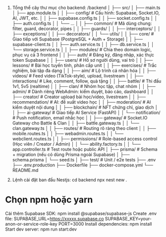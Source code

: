 
1. Tổng thể cây thư mục cho backend:
/backend
│
├── src/
│   ├── main.ts
│   ├── app.module.ts
│
│   ├── config/                # Cấu hình: Supabase, Socket.IO, AI, JWT, etc.
│   │   ├── supabase.config.ts
│   │   ├── socket.config.ts
│   │   ├── auth.config.ts
│   │   └── ...
│
│   ├── common/                # Mã dùng chung: filter, guard, decorator, pipes
│   │   ├── guards/
│   │   ├── interceptors/
│   │   ├── exceptions/
│   │   ├── decorators/
│   │   └── utils/
│
│   ├── core/                  # Giao tiếp với Supabase (PostgreSQL + Auth + Storage)
│   │   ├── supabase-client.ts
│   │   ├── auth.service.ts
│   │   ├── db.service.ts
│   │   └── storage.service.ts
│
│   ├── modules/               # Chia theo domain logic, phục vụ cả 3 frontend
│   │   ├── auth/              # Đăng ký, đăng nhập, xác thực token Supabase
│   │   ├── users/             # Hồ sơ người dùng, vai trò
│   │   ├── lessons/           # Bài học tuyến tính, phân cấp unit
│   │   ├── exercises/         # Trắc nghiệm, bài tập đa dạng
│   │   ├── aim/               # Lộ trình cá nhân hóa
│   │   ├── videos/            # Feed video (TikTok-style), upload, livestream
│   │   ├── interactions/      # Like, comment, follow, quà tặng
│   │   ├── battle/            # Thi đấu 1v1, 5v5 (realtime)
│   │   ├── clan/              # Nhóm học tập, chat nhóm
│   │   ├── admin/             # Dành riêng WebAdmin: kiểm duyệt, báo cáo, dashboard
│   │   ├── creator/           # Creator upload bài học/video, livestream
│   │   ├── recommendation/    # AI: đề xuất video học
│   │   ├── moderation/        # AI kiểm duyệt nội dung
│   │   ├── blockchain/        # NFT chứng chỉ, giao dịch
│   │   ├── ai-gateway/        # Giao tiếp AI Service (FastAPI)
│   │   └── notification/      # Push notification, email nhắc học
│
│   ├── gateway/               # Socket.IO Gateway cho Battle & Clan
│   │   ├── battle.gateway.ts
│   │   └── clan.gateway.ts
│
│   ├── routes/                # Routing rõ ràng theo client
│   │   ├── mobile.routes.ts
│   │   ├── webadmin.routes.ts
│   │   └── webclient.routes.ts
│
│   ├── permissions/           # Role-based access control (Học viên / Creator / Admin)
│   │   └── ability.factory.ts
│
│   └── app.controller.ts      # Test route hoặc public API
│
├── prisma/                    # Schema + migration (nếu có dùng Prisma ngoài Supabase)
│   ├── schema.prisma
│   └── seed.ts
│
├── test/                      # Unit / e2e tests
├── .env
├── .env.production
├── Dockerfile
├── docker-compose.yml
└── README.md

3. Lệnh cài đặt ban đầu
Nestjs:
cd backend
npx nest new .
# Chọn npm hoặc yarn
Cài thêm Supabase SDK:
npm install @supabase/supabase-js
Create .env file:
SUPABASE_URL=https://xxxxx.supabase.co
SUPABASE_KEY=your-anon-or-service-role-key
PORT=3000
Install dependencies:
npm install
Start dev server:
npm run start:dev